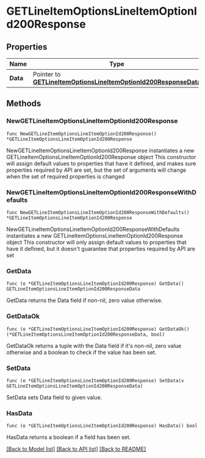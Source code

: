 # GETLineItemOptionsLineItemOptionId200Response

## Properties

Name | Type | Description | Notes
------------ | ------------- | ------------- | -------------
**Data** | Pointer to [**GETLineItemOptionsLineItemOptionId200ResponseData**](GETLineItemOptionsLineItemOptionId200ResponseData.md) |  | [optional] 

## Methods

### NewGETLineItemOptionsLineItemOptionId200Response

`func NewGETLineItemOptionsLineItemOptionId200Response() *GETLineItemOptionsLineItemOptionId200Response`

NewGETLineItemOptionsLineItemOptionId200Response instantiates a new GETLineItemOptionsLineItemOptionId200Response object
This constructor will assign default values to properties that have it defined,
and makes sure properties required by API are set, but the set of arguments
will change when the set of required properties is changed

### NewGETLineItemOptionsLineItemOptionId200ResponseWithDefaults

`func NewGETLineItemOptionsLineItemOptionId200ResponseWithDefaults() *GETLineItemOptionsLineItemOptionId200Response`

NewGETLineItemOptionsLineItemOptionId200ResponseWithDefaults instantiates a new GETLineItemOptionsLineItemOptionId200Response object
This constructor will only assign default values to properties that have it defined,
but it doesn't guarantee that properties required by API are set

### GetData

`func (o *GETLineItemOptionsLineItemOptionId200Response) GetData() GETLineItemOptionsLineItemOptionId200ResponseData`

GetData returns the Data field if non-nil, zero value otherwise.

### GetDataOk

`func (o *GETLineItemOptionsLineItemOptionId200Response) GetDataOk() (*GETLineItemOptionsLineItemOptionId200ResponseData, bool)`

GetDataOk returns a tuple with the Data field if it's non-nil, zero value otherwise
and a boolean to check if the value has been set.

### SetData

`func (o *GETLineItemOptionsLineItemOptionId200Response) SetData(v GETLineItemOptionsLineItemOptionId200ResponseData)`

SetData sets Data field to given value.

### HasData

`func (o *GETLineItemOptionsLineItemOptionId200Response) HasData() bool`

HasData returns a boolean if a field has been set.


[[Back to Model list]](../README.md#documentation-for-models) [[Back to API list]](../README.md#documentation-for-api-endpoints) [[Back to README]](../README.md)


